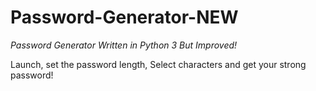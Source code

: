 # Password-Generator-NEW
*Password Generator Written in Python 3 But Improved!*


Launch, set the password length, Select characters and get your strong password!
